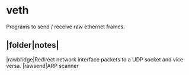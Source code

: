 # veth
Programs to send / receive raw ethernet frames.

|folder|notes|
--------------
|rawbridge|Redirect network interface packets to a UDP socket and vice versa.
|rawsend|ARP scanner
